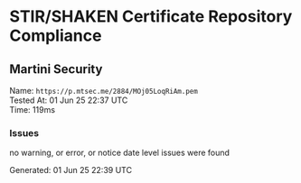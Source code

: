 # STIR/SHAKEN Certificate Repository Compliance

## Martini Security

Name: `https://p.mtsec.me/2884/MOj05LoqRiAm.pem`\
Tested At: 01 Jun 25 22:37 UTC\
Time: 119ms

### Issues

no warning, or error, or notice date level issues were found

Generated: 01 Jun 25 22:39 UTC